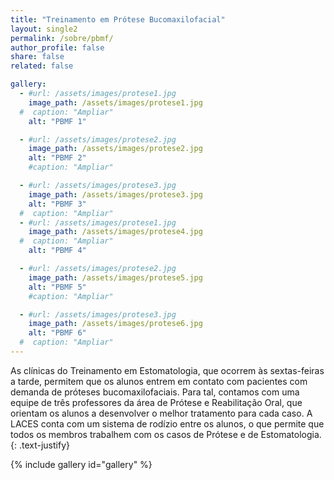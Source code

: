 ```yaml
---
title: "Treinamento em Prótese Bucomaxilofacial"
layout: single2
permalink: /sobre/pbmf/
author_profile: false
share: false
related: false

gallery:
  - #url: /assets/images/protese1.jpg
    image_path: /assets/images/protese1.jpg
  #  caption: "Ampliar"
    alt: "PBMF 1"

  - #url: /assets/images/protese2.jpg
    image_path: /assets/images/protese2.jpg
    alt: "PBMF 2"
    #caption: "Ampliar"

  - #url: /assets/images/protese3.jpg
    image_path: /assets/images/protese3.jpg
    alt: "PBMF 3"
  #  caption: "Ampliar"
  - #url: /assets/images/protese1.jpg
    image_path: /assets/images/protese4.jpg
  #  caption: "Ampliar"
    alt: "PBMF 4"

  - #url: /assets/images/protese2.jpg
    image_path: /assets/images/protese5.jpg
    alt: "PBMF 5"
    #caption: "Ampliar"

  - #url: /assets/images/protese3.jpg
    image_path: /assets/images/protese6.jpg
    alt: "PBMF 6"
  #  caption: "Ampliar"
---
```

As clínicas do Treinamento em Estomatologia, que ocorrem às sextas-feiras a tarde, permitem que os alunos entrem em contato com pacientes com demanda de próteses bucomaxilofaciais. Para tal, contamos com uma equipe de três professores da área de Prótese e Reabilitação Oral, que orientam os alunos a desenvolver o melhor tratamento para cada caso. A LACES conta com um sistema de rodízio entre os alunos, o que permite que todos os membros trabalhem com os casos de Prótese e de Estomatologia.
{: .text-justify}

{% include gallery id="gallery" %}

